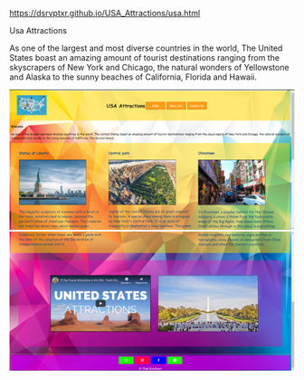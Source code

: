 https://dsrvptxr.github.io/USA_Attractions/usa.html

Usa Attractions

As one of the largest and most diverse countries in the world, The United States boast an amazing amount of tourist destinations ranging from the skyscrapers of New York and Chicago, the natural wonders of Yellowstone and Alaska to the sunny beaches of California, Florida and Hawaii.

![](screenshots/1.png)
![](screenshots/2.png)
